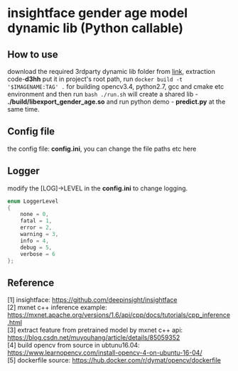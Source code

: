 # insightface gender age model dynamic lib (Python callable)

## How to use
download the required 3rdparty dynamic lib folder from
[link](https://pan.baidu.com/s/1-eprnH5eic7uuTZ2qRR6jg), extraction
code-**d3hh** put it in project's root path, run `docker build -t
'$IMAGENAME:TAG' .` for building opencv3.4, python2.7, gcc and cmake etc
environment and then run `bash ./run.sh` will create a shared lib -
**./build/libexport_gender_age.so** and run python demo - **predict.py**
at the same time.

## Config file
the config file: **config.ini**, you can change the file paths etc here

## Logger
modify the [LOG]->LEVEL in the **config.ini** to change logging.
```cpp
enum LoggerLevel
{
    none = 0,
    fatal = 1,
    error = 2,
    warning = 3,
    info = 4,
    debug = 5,
    verbose = 6
};
```

## Reference 
[1] insightface: <https://github.com/deepinsight/insightface>  
[2] mxnet c++ inference example: <https://mxnet.apache.org/versions/1.6/api/cpp/docs/tutorials/cpp_inference.html>  
[3] extract feature from pretrained model by mxnet c++ api: <https://blog.csdn.net/muyouhang/article/details/85059352>  
[4] build opencv from source in ubtunu16.04: <https://www.learnopencv.com/install-opencv-4-on-ubuntu-16-04/>  
[5] dockerfile source: <https://hub.docker.com/r/dymat/opencv/dockerfile>
